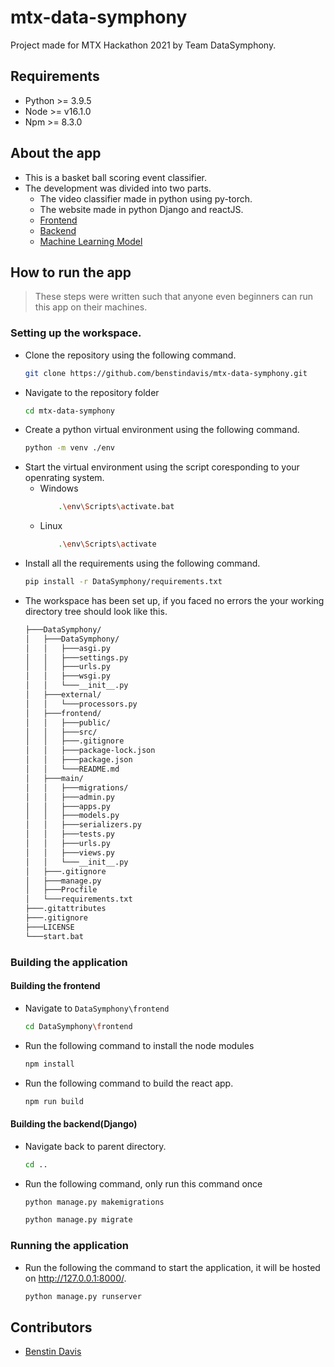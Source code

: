 # mtx-data-symphony

Project made for MTX Hackathon 2021 by Team DataSymphony.

## Requirements
- Python >= 3.9.5 
- Node >= v16.1.0
- Npm >= 8.3.0

## About the app

- This is a basket ball scoring event classifier.
- The development was divided into two parts.
  - The video classifier made in python using py-torch.
  - The website made in python Django and reactJS.
  - [Frontend](https://github.com/benstindavis/mtx-data-symphony/tree/main/DataSymphony/frontend)
  - [Backend](https://github.com/benstindavis/mtx-data-symphony/tree/main/DataSymphony)
  - [Machine Learning Model](https://github.com/benstindavis/mtx-data-symphony/tree/main/DataSymphony/external)

## How to run the app

> These steps were written such that anyone even beginners can run this app on their machines.

### Setting up the workspace.

- Clone the repository using the following command.
  ```bash
  git clone https://github.com/benstindavis/mtx-data-symphony.git
  ```
- Navigate to the repository folder
  ```bash
  cd mtx-data-symphony
  ```
- Create a python virtual environment using the following command.
  ```bash
  python -m venv ./env
  ```
- Start the virtual environment using the script coresponding to your openrating system.
  - Windows
    ```bash
        .\env\Scripts\activate.bat
    ```
  - Linux
    ```bash
        .\env\Scripts\activate
    ```
- Install all the requirements using the following command.
  ```bash
  pip install -r DataSymphony/requirements.txt
  ```
- The workspace has been set up, if you faced no errors the your working directory tree should look like this.
  ```bash
  ├───DataSymphony/
  │   ├───DataSymphony/
  │   │   ├───asgi.py
  │   │   ├───settings.py
  │   │   ├───urls.py
  │   │   ├───wsgi.py
  │   │   └───__init__.py
  │   ├───external/
  │   │   └───processors.py
  │   ├───frontend/
  │   │   ├───public/
  │   │   ├───src/
  │   │   ├───.gitignore
  │   │   ├───package-lock.json
  │   │   ├───package.json
  │   │   └───README.md
  │   ├───main/
  │   │   ├───migrations/
  │   │   ├───admin.py
  │   │   ├───apps.py
  │   │   ├───models.py
  │   │   ├───serializers.py
  │   │   ├───tests.py
  │   │   ├───urls.py
  │   │   ├───views.py
  │   │   └───__init__.py
  │   ├───.gitignore
  │   ├───manage.py
  │   ├───Procfile
  │   └───requirements.txt
  ├───.gitattributes
  ├───.gitignore
  ├───LICENSE
  └───start.bat
  ```

### Building the application

#### Building the frontend

- Navigate to `DataSymphony\frontend`
  ```bash
  cd DataSymphony\frontend
  ```
- Run the following command to install the node modules
  ```bash
  npm install
  ```
- Run the following command to build the react app.
  ```bash
  npm run build
  ```

#### Building the backend(Django)

- Navigate back to parent directory.
  ```bash
  cd ..
  ```
- Run the following command, only run this command once

  ```bash
  python manage.py makemigrations
  ```

  ```bash
  python manage.py migrate
  ```

### Running the application

- Run the following the command to start the application, it will be hosted on http://127.0.0.1:8000/.
  ```bash
  python manage.py runserver
  ```


## Contributors 
- [Benstin Davis](https://github.com/benstindavis)